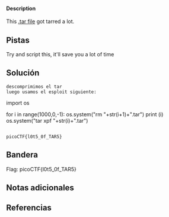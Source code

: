 
#### Description

This [.tar file](https://jupiter.challenges.picoctf.org/static/52084b5ad360b25f9af83933114324e0/1000.tar) got tarred a lot.

## Pistas

Try and script this, it'll save you a lot of time

## Solución

``` 
descomprimimos el tar
luego usamos el esploit siguiente:
```
import os

for i in range(1000,0,-1):
    os.system("rm "+str(i+1)+".tar")
    print (i)
    os.system("tar xpf "+str(i)+".tar")
```

picoCTF{l0t5_0f_TAR5}
```

## Bandera
Flag: picoCTF{l0t5_0f_TAR5}


## Notas adicionales


## Referencias

